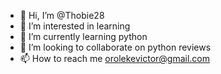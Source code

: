 - 👋 Hi, I’m @Thobie28
- 👀 I’m interested in learning 
- 🌱 I’m currently learning python 
- 💞️ I’m looking to collaborate on python reviews 
- 📫 How to reach me orolekevictor@gmail.com 



